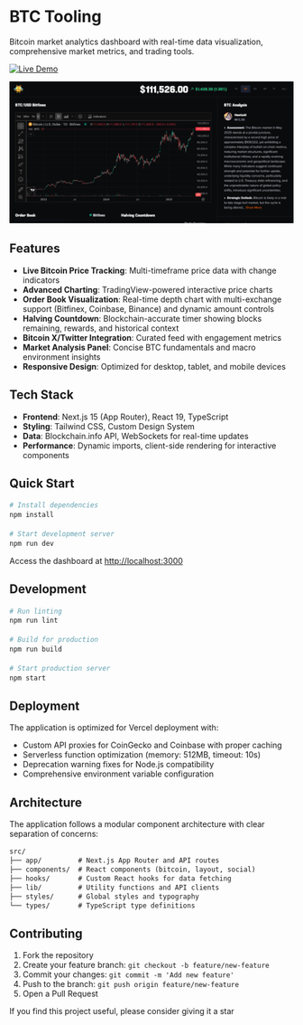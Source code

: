 # BTC Tooling

Bitcoin market analytics dashboard with real-time data visualization, comprehensive market metrics, and trading tools.

[![Live Demo](https://img.shields.io/badge/Live%20Demo-btctooling.com-blue)](https://btctooling.com)

![BTC Tooling Dashboard](/public/images/demo.jpg)

## Features

- **Live Bitcoin Price Tracking**: Multi-timeframe price data with change indicators
- **Advanced Charting**: TradingView-powered interactive price charts
- **Order Book Visualization**: Real-time depth chart with multi-exchange support (Bitfinex, Coinbase, Binance) and dynamic amount controls
- **Halving Countdown**: Blockchain-accurate timer showing blocks remaining, rewards, and historical context
- **Bitcoin X/Twitter Integration**: Curated feed with engagement metrics
- **Market Analysis Panel**: Concise BTC fundamentals and macro environment insights
- **Responsive Design**: Optimized for desktop, tablet, and mobile devices

## Tech Stack

- **Frontend**: Next.js 15 (App Router), React 19, TypeScript
- **Styling**: Tailwind CSS, Custom Design System
- **Data**: Blockchain.info API, WebSockets for real-time updates
- **Performance**: Dynamic imports, client-side rendering for interactive components

## Quick Start

```bash
# Install dependencies
npm install

# Start development server
npm run dev
```

Access the dashboard at [http://localhost:3000](http://localhost:3000)

## Development

```bash
# Run linting
npm run lint

# Build for production
npm run build

# Start production server
npm start
```

## Deployment

The application is optimized for Vercel deployment with:

- Custom API proxies for CoinGecko and Coinbase with proper caching
- Serverless function optimization (memory: 512MB, timeout: 10s)
- Deprecation warning fixes for Node.js compatibility
- Comprehensive environment variable configuration

## Architecture

The application follows a modular component architecture with clear separation of concerns:

```
src/
├── app/         # Next.js App Router and API routes
├── components/  # React components (bitcoin, layout, social)
├── hooks/       # Custom React hooks for data fetching
├── lib/         # Utility functions and API clients
├── styles/      # Global styles and typography
└── types/       # TypeScript type definitions
```

## Contributing

1. Fork the repository
2. Create your feature branch: `git checkout -b feature/new-feature`
3. Commit your changes: `git commit -m 'Add new feature'`
4. Push to the branch: `git push origin feature/new-feature`
5. Open a Pull Request

If you find this project useful, please consider giving it a star